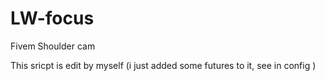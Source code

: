 # LW-focus
Fivem Shoulder cam

 This sricpt is edit by myself (i just added some futures to it, see in config ) 
